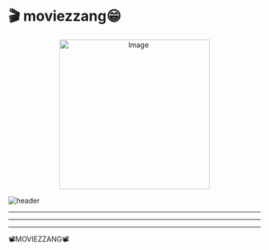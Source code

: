 # 	:clapper: moviezzang😁
<p align="center">
<img src="https://github.com/user-attachments/assets/ac431307-c401-4bec-a893-b6ef31d19b9a" alt="Image" width="300">
</p>


![header](https://capsule-render.vercel.app/api?type=venom&color=0:8871e5,100:b678c4&height=300&section=header&text=MOVIEZZANG&fontSize=90)

------
_______
**********
📽️MOVIEZZANG📽️   
   
